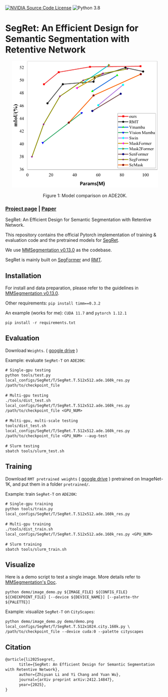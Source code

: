 [![NVIDIA Source Code License](https://img.shields.io/badge/license-NSCL-blue.svg)](https://github.com/NVlabs/SegFormer/blob/master/LICENSE)
![Python 3.8](https://img.shields.io/badge/python-3.8-green.svg)

# SegRet: An Efficient Design for Semantic Segmentation with Retentive Network

<!-- ![image](resources/image.png) -->
<div align="center">
  <img src="./resources/image.png" height="400">
</div>
<p align="center">
  Figure 1: Model comparison on ADE20K.
</p>

### [Project page](https://github.com/ZhiyuanLi218/segret) | [Paper](https://arxiv.org/abs/2502.14014) 

SegRet: An Efficient Design for Semantic Segmentation with Retentive Network.<br>

This repository contains the official Pytorch implementation of training & evaluation code and the pretrained models for [SegRet](https://arxiv.org/abs/2502.14014).


We use [MMSegmentation v0.13.0](https://github.com/open-mmlab/mmsegmentation/tree/v0.13.0) as the codebase.

SegRet is mainly built on [SegFormer](https://github.com/NVlabs/SegFormer) and [RMT](https://github.com/qhfan/RMT).


## Installation

For install and data preparation, please refer to the guidelines in [MMSegmentation v0.13.0](https://github.com/open-mmlab/mmsegmentation/tree/v0.13.0).

Other requirements:
```pip install timm==0.3.2```

An example (works for me): ```CUDA 11.7``` and  ```pytorch 1.12.1``` 

```
pip install -r requirements.txt
```

## Evaluation

Download `Weights`. 
(
[google drive](https://drive.google.com/drive/folders/1vreFkrWShrm6dWrymJDTVHacXVK0wY97?usp=sharing)
)

Example: evaluate ```SegRet-T``` on ```ADE20K```:

```
# Single-gpu testing
python tools/test.py local_configs/SegRet/T/SegRet.T.512x512.ade.160k_res.py /path/to/checkpoint_file

# Multi-gpu testing
./tools/dist_test.sh local_configs/SegRet/T/SegRet.T.512x512.ade.160k_res.py /path/to/checkpoint_file <GPU_NUM>

# Multi-gpu, multi-scale testing
tools/dist_test.sh local_configs/SegRet/T/SegRet.T.512x512.ade.160k_res.py /path/to/checkpoint_file <GPU_NUM> --aug-test

# Slurm testing
sbatch tools/slurm_test.sh
```

## Training

Download `RMT pretrained weights` 
(
[google drive](https://drive.google.com/drive/folders/1mjJa-8sbdIHtTvfFNscCwaS9VFUFyuvN?usp=sharing)
) 
pretrained on ImageNet-1K, and put them in a folder ```pretrained/```.



Example: train ```SegRet-T``` on ```ADE20K```:

```
# Single-gpu training
python tools/train.py local_configs/SegRet/T/SegRet.T.512x512.ade.160k_res.py 

# Multi-gpu training
./tools/dist_train.sh local_configs/SegRet/T/SegRet.T.512x512.ade.160k_res.py <GPU_NUM>

# Slurm training
sbatch tools/slurm_train.sh
```

## Visualize

Here is a demo script to test a single image. More details refer to [MMSegmentation's Doc](https://mmsegmentation.readthedocs.io/en/latest/get_started.html).

```shell
python demo/image_demo.py ${IMAGE_FILE} ${CONFIG_FILE} ${CHECKPOINT_FILE} [--device ${DEVICE_NAME}] [--palette-thr ${PALETTE}]
```

Example: visualize ```SegRet-T``` on ```CityScapes```: 

```shell
python demo/image_demo.py demo/demo.png local_configs/SegRet/T/SegRet.T.512x1024.city.160k.py \
/path/to/checkpoint_file --device cuda:0 --palette cityscapes
```




## Citation
```
@article{li2025segret,
      title={SegRet: An Efficient Design for Semantic Segmentation with Retentive Network}, 
      author={Zhiyuan Li and Yi Chang and Yuan Wu},
      journal={arXiv preprint arXiv:2412.14847},
      year={2025},
}

```
